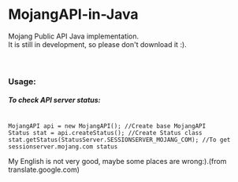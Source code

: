 # MojangAPI-in-Java
Mojang Public API Java implementation.  
It is still in development, so please don't download it :).  
<br>
<br>
<h3>Usage:</h3>      
<h5>To check API server status:</h5>
<pre><code>
MojangAPI api = new MojangAPI(); //Create base MojangAPI
Status stat = api.createStatus(); //Create Status class
stat.getStatus(StatusServer.SESSIONSERVER_MOJANG_COM); //To get sessionserver.mojang.com status
</code></pre>
My English is not very good, maybe some places are wrong:).(from translate.google.com)

